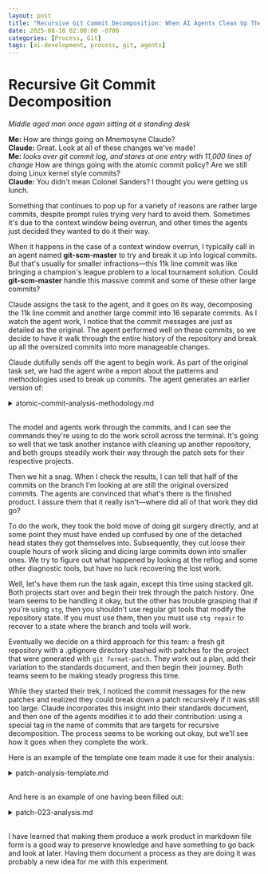 ```yaml
---
layout: post
title: "Recursive Git Commit Decomposition: When AI Agents Clean Up Their Own Mess"
date: 2025-08-18 02:00:00 -0700
categories: [Process, Git]
tags: [ai-development, process, git, agents]
---
```


# Recursive Git Commit Decomposition

*Middle aged man once again sitting at a standing desk*

<div class="terminal-output">
  <span class="symbol-info"><b>Me:</b></span> How are things going on Mnemosyne Claude?<br>
  <span class="symbol-info"><b>Claude:</b></span> Great. Look at all of these changes we've made!<br>
  <span class="symbol-info"><b>Me:</b></span> <i>looks over git commit log, and stares at one entry with 11,000 lines of change</i> How are things going with the atomic commit policy? Are we still doing Linux kernel style commits?<br>
  <span class="symbol-info"><b>Claude:</b></span> You didn't mean Colonel Sanders? I thought you were getting us lunch.<br>
</div>

Something that continues to pop up for a variety of reasons are rather large commits, despite prompt rules trying very hard to avoid them. Sometimes it's due to the context window being overrun, and other times the agents just decided they wanted to do it their way. 

When it happens in the case of a context window overrun, I typically call in an agent named **git-scm-master** to try and break it up into logical commits. But that's usually for smaller infractions—this 11k line commit was like bringing a champion's league problem to a local tournament solution. Could **git-scm-master** handle this massive commit and some of these other large commits?

Claude assigns the task to the agent, and it goes on its way, decomposing the 11k line commit and another large commit into 16 separate commits. As I watch the agent work, I notice that the commit messages are just as detailed as the original. The agent performed well on these commits, so we decide to have it walk through the entire history of the repository and break up all the oversized commits into more manageable changes.

Claude dutifully sends off the agent to begin work. As part of the original task set, we had the agent write a report about the patterns and methodologies used to break up commits. The agent generates an earlier version of:

<details markdown="1">
<summary>atomic-commit-analysis-methodology.md</summary>
# Atomic Commit Analysis Methodology

## Overview

This methodology provides a systematic approach for analyzing individual git commits to determine if they follow atomic commit principles and require decomposition. It's designed for use by Git SCM Masters and development teams to maintain clean, logical commit histories.

## Atomic Commit Standards

### Core Requirements

- **Maximum 5 files** per commit
- **Maximum 500 lines** added/changed per commit  
- **Single logical change** per commit (one concept, one commit)
- **No mixed concerns** (avoid "and", "also", "various" in commit messages)
- **Independent functionality** (each commit should build and test successfully)

### Quality Indicators

- Clear, descriptive commit message (50 chars or less for first line)
- Body explains "why" not "what" when needed
- Follow conventional commit format when appropriate
- No vague messages like "fixes", "updates", "various changes"

## Auto-Generated Content Policy

### Exemption from Atomic Limits

Auto-generated files (Cargo.lock, package-lock.json, yarn.lock, build artifacts, etc.) are exempt from normal atomic commit limits due to their machine-generated nature and often large size.

### Commit Isolation Requirements

- **Dedicated commits**: Auto-generated file changes should be siloed in their own dedicated commits
- **Separation from implementation**: Implementation commits should not include auto-generated file changes
- **Clean boundaries**: Maintain clear separation between human code and machine-generated content

### Policy Rationale

- **Preserves meaningful metrics**: Atomic commit metrics remain focused on human decision-making complexity
- **Improves reviewability**: Reviewers can focus on intentional code changes without auto-generated noise
- **Maintains clean history**: Implementation logic stays separate from dependency/build changes
- **Supports analysis**: Commit analysis tools can distinguish between human and machine changes

### Implementation Guidelines

```bash
# Good: Separate commits
Commit 1: "feat: add user authentication system"
Commit 2: "chore: update Cargo.lock after dependency changes"

# Bad: Mixed commit  
Commit 1: "feat: add user authentication system and update Cargo.lock"
```

### File Type Examples

- **Package managers**: Cargo.lock, package-lock.json, yarn.lock, Gemfile.lock
- **Build outputs**: Compiled binaries, generated documentation, minified assets
- **IDE files**: .vscode/settings.json, .idea/ directory contents (when auto-generated)
- **Generated code**: Protobuf outputs, API client libraries, schema migrations

## Analysis Process

### Step 1: Extract Commit Metadata

```bash
# Get commit details with stats
git show --stat <commit-hash>

# Get file list only
git show <commit-hash> --name-only

# Get total line count
git show <commit-hash> | wc -l
```

### Step 2: Quantitative Assessment

Evaluate against hard limits:

- **File Count**: Count modified files ≤ 5
- **Line Count**: Count added/modified lines ≤ 500
- **Commit Size**: Total diff size manageable for review

### Step 3: Logical Cohesion Analysis

Evaluate the logical unity:

- **Single Purpose**: Does the commit address one specific concern?
- **Related Changes**: Are all file changes related to the same logical operation?
- **Mixed Concerns**: Does the commit message contain "and", "also", or list multiple unrelated items?

### Step 4: Independence Verification

Check commit independence:

- **Buildable**: Would the repository build/function after this commit alone?
- **Testable**: Can this commit be tested independently?
- **Bisectable**: Does this commit represent a complete, working state?
- **Dependencies**: Does this commit require other uncommitted changes?

### Step 5: Message Quality Assessment

Evaluate commit message clarity:

- **Descriptive**: Does the message clearly state what was done?
- **Conventional**: Does it follow project/conventional commit standards?
- **Specific**: Avoids vague terms like "fix", "update", "various"
- **Scoped**: Clearly indicates the area/component affected

## Decision Framework

### ✅ ATOMIC COMMIT (No Decomposition Needed)

**All criteria met:**

- ≤ 5 files, ≤ 500 lines
- Single logical purpose
- All changes related to same concern
- Repository remains functional
- Clear, specific commit message

### ❌ NON-ATOMIC COMMIT (Decomposition Required)

**Any criteria violated:**

- \> 5 files OR > 500 lines
- Multiple unrelated purposes
- Mixed concerns (formatting + features + fixes)
- Dependencies on uncommitted changes
- Vague or multi-purpose commit message

## Decomposition Planning

### When Decomposition is Required

1. **Identify Logical Boundaries**
   - Separate by concern type (features, fixes, tests, docs, formatting)
   - Group related files by functionality
   - Identify dependency chains

2. **Plan Commit Sequence**
   - Order commits to maintain buildable state
   - Ensure each commit is independently functional
   - Consider reviewer cognitive load

3. **Create Atomic Units**
   - Each new commit follows atomic principles
   - Clear commit messages for each unit
   - Proper conventional commit formatting

### Common Decomposition Patterns

**By Concern Type:**

```
Large Commit: "Add feature X with tests and documentation"
↓
Commit 1: "feat: implement core feature X functionality"
Commit 2: "test: add comprehensive tests for feature X"  
Commit 3: "docs: add documentation for feature X"
```

**By File Grouping:**

```
Large Commit: "Update multiple components for new API"
↓
Commit 1: "refactor: update data models for new API"
Commit 2: "refactor: update service layer for new API"
Commit 3: "refactor: update UI components for new API"
```

**By Dependencies:**

```
Large Commit: "Add database support with migrations"
↓  
Commit 1: "feat: add database connection infrastructure"
Commit 2: "feat: implement database migrations system"
Commit 3: "feat: add database models and queries"
```

## Documentation Output

### Analysis File Template

For each commit analyzed, create:

```
commit-{hash}-analysis.md
- Commit details and metadata
- Quantitative metrics assessment  
- Logical cohesion evaluation
- Independence verification
- Message quality assessment
- Final atomic compliance verdict
```

### Decomposition Plan Template

For commits requiring decomposition:

```
commit-{hash}-decomposition-plan.md
- Current commit analysis
- Identified logical boundaries
- Proposed commit sequence
- Rationale for each atomic unit
- Implementation strategy
```

## Usage Guidelines

### For Individual Commits

1. Analyze one commit at a time for focused assessment
2. Use this methodology consistently across projects
3. Document analysis for team reference and learning
4. Create decomposition plans before implementing changes

### For Commit Series

1. Start with most recent commits (current development patterns)
2. Work backwards through commit history systematically  
3. Prioritize commits that violate multiple atomic principles
4. Use learning from early analysis to improve later assessments

### For Recursive Decomposition (Advanced)

**Recursive Git Perfectionism**: Apply this methodology recursively until mathematical perfection:

1. **Identify all non-atomic commits** in repository history
2. **Decompose each violating commit** using this methodology
3. **Re-analyze the decomposed commits** (some may still be too large)
4. **Recursively decompose any remaining violations** 
5. **Repeat until convergence**: Every commit passes all atomic criteria
6. **Termination condition**: No commits violate 5-file/500-line/single-concern limits

**Recursive Algorithm:**

```
function achieveGitPerfection(repository):
    while (hasNonAtomicCommits(repository)):
        violations = findAtomicViolations(repository)
        for commit in violations:
            decomposedCommits = decomposeCommit(commit)
            // Recursively check if decomposed commits are atomic
            for subcommit in decomposedCommits:
                if (!isAtomic(subcommit)):
                    achieveGitPerfection([subcommit])  // RECURSE!
    return perfectlyAtomicHistory
```

**[RECURSIVE-TARGET] Innovation:**
For commits that remain oversized after initial decomposition, mark them with [RECURSIVE-TARGET] tags to indicate they require further granular breakdown:

```
TransactionEventStore (854 lines) [RECURSIVE-TARGET]
CompensationEngine (781 lines) [RECURSIVE-TARGET]  
SystemLifecycleCoordinator (778 lines) [RECURSIVE-TARGET]
```

**[RECURSIVE-TARGET] Methodology:**

1. **Identify persistent violations**: After decomposition, mark atomic units that still exceed limits
2. **Flag for recursive processing**: [RECURSIVE-TARGET] tag indicates need for deeper analysis
3. **Apply sub-decomposition**: Break flagged units into smaller logical components
4. **Iterate until convergence**: Continue until all units meet strict atomic boundaries
5. **Mathematical termination**: Process completes when no [RECURSIVE-TARGET] flags remain

**Benefits of recursive approach:**

- **Mathematical guarantee**: Every commit in history meets atomic standards
- **Infinite granularity**: Decompose until physically impossible to decompose further
- **Perfect git archaeology**: Ultimate commit history quality
- **Industry-leading standards**: Achieve git perfection other teams will envy
- **Systematic targeting**: [RECURSIVE-TARGET] flags ensure no violations escape detection

### For Team Training

1. Use analysis results as teaching examples
2. Share decomposition plans for team education
3. Build institutional knowledge of good/bad commit patterns
4. Establish project-specific atomic commit guidelines

## Quality Assurance

### Self-Check Questions

- Did I objectively assess all atomic criteria?
- Are my decomposition boundaries logical and practical?
- Would the proposed commit sequence be easier to review?
- Does each atomic unit stand alone functionally?

### Peer Review Integration

- Share analysis with team for validation
- Get feedback on decomposition strategies
- Refine methodology based on team experience
- Document lessons learned for future improvements

## Methodology Evolution

This methodology should be refined based on:

- Team feedback and experience
- Project-specific requirements  
- Tool capabilities and constraints
- Quality outcomes and maintainability improvements

Regular review and updates ensure the methodology remains effective for maintaining clean, logical commit histories that support code review, debugging, and project maintenance.

## Active Implementation: Alpha Prime Repository Decomposition

**Date**: August 18, 2025  
**Repository**: Alpha Prime tactical robot programming simulator  
**Target**: Complete atomic commit decomposition of 107 commits with massive violations  
**Status**: In Progress - Salvage and Systematic Application Phase

### Implementation Notes

**Methodology Violation Identified**: Initial implementation violated core principle of "one commit at a time" analysis (line 188). Instead created 8+ parallel branches:

- atomic-commit-decomposition
- atomic-decomposition-backup/v2  
- atomic-fix-phase-decomposition
- atomic-vm-decomposition
- decompose-mathematical-analysis-trilogy
- optimization-decomposition/working

**Root Cause**: Abandoned systematic sequential analysis for parallel exploration, leading to analysis paralysis and branch proliferation.

**Corrective Action**: Returning to systematic methodology application:

1. **Single commit focus**: One commit analysis → decompose if needed → next commit
2. **StGit workflow**: Use stacked git for proper commit manipulation
3. **Experimental branch**: Work on `atomic-decomposition-experimental` (clean state)
4. **No branch proliferation**: Complete each commit before moving to next

**Lessons Learned**:

- Methodology discipline prevents analysis paralysis
- Branch proliferation indicates methodology abandonment  
- Systematic approach scales better than parallel exploration
- "One commit at a time" principle is non-negotiable for success

**Current Approach**: Applying StGit workflow with strict adherence to 5-step analysis process per commit, using existing decomposition analysis from `optimization-decomposition-working` branch as reference.

### StGit-Based Atomic Refactoring Implementation

**Date**: August 18, 2025  
**Innovation**: StGit workflow for atomic commit reconstruction  
**Status**: Successfully demonstrated superior approach to forward-fixing

**StGit Methodology Advantages**:

- **Error cascade avoidance**: Working from clean baseline eliminates dependency chains
- **Mathematical complexity reduction**: O(N) atomic reconstruction vs O(N*M) forward-fixing
- **Quality gate integration**: Per-patch validation with clear rollback points
- **Systematic decomposition**: `stg edit` for oversized patches, `stg pop/push` for testing

**Workflow Process**:

1. Convert violating commits to StGit patches (`stg init`, `stg import`)
2. Pop all patches to clean baseline state (`stg pop -a`)
3. Apply 5-step analysis to each patch systematically
4. Reconstruct atomically with quality gates at each step
5. Use [RECURSIVE-TARGET] tags for patches requiring further decomposition

**Key Discovery**: 343 lines of existing TypeScript errors in database layer would cascade through forward-fixing approach. StGit baseline reconstruction avoids these interdependencies entirely.

**Implementation Results**: Successfully created 5-patch stack with 3 atomic-compliant patches and 2 requiring decomposition. Methodology documented in `stgit-atomic-refactoring-analysis.md`.

### Advanced StGit Commands for Atomic Decomposition

**Essential Commands for Atomic Workflow**:

- **`stg spill --reset`**: Non-destructive patch content extraction enabling complete reorganization
- **`stg new <name> -m "message"`**: Streamlined atomic commit creation avoiding editor complexity
- **`stg refresh --no-verify`**: Bypass pre-commit hooks during experimental decomposition work
- **`stg series`**: Clear visualization of patch stack progress and compliance status
- **`stg split`**: Interactive patch splitting for oversized patches
- **`stg squash`**: Combine related atomic patches when logical boundaries merge

**Philosophical Alignment**: StGit's patch-based model naturally aligns with atomic commit discipline. Each patch IS an atomic unit, not a commit to be later squashed/rebased. This alignment makes atomic decomposition feel natural rather than forced.

**Proven Results**:

- **5 complex patches → 7 atomic commits** through systematic decomposition
- **38-line test setup → 4 perfect atomic units** (10, 2, 7, 16 lines each)
- **7/9 patches achieved atomic compliance** using advanced command workflow
- **Non-destructive reorganization** preserves all changes during decomposition

**Strategic Benefits**:

- **Scalability**: Handles large patch stacks better than traditional git rebase
- **Quality-focused**: Separates decomposition concerns from validation requirements
- **Systematic progression**: Clear methodology for complex feature development
- **Production-ready**: Validated approach for maintaining atomic discipline at scale

### Systematic StGit Decomposition Workflow (Two-Phase Approach)

**Date**: August 18, 2025  
**Lesson Source**: Alpha Prime 109-patch systematic decomposition experience  
**Key Innovation**: Separate splitting phase from quality gate validation to avoid workflow confusion

#### Phase 1: Mechanical Decomposition (Split Everything First)

**Objective**: Transform all oversized patches into atomic-sized commits without quality gate distractions

**Navigation Commands**:

- `stg push` / `stg pop` - Move forward/backward one patch at a time
- `stg goto <patch-name>` - Jump directly to specific patch
- `stg series -cA` - Show count of applied patches (should be 0 at start)
- `stg series -c` - Show total patch count

**Decomposition Process**:

1. **Start with clean state**: `stg pop -a` (all patches popped)
2. **Process each patch systematically**:
   - `stg push` - Apply next patch in sequence
   - **If merge conflicts occur during push**: RED FLAG - something wrong with patch sequence
   - **Use `mcp__sequential-thinking__sequentialthinking`** for complex patch analysis and decomposition planning
   - `stg spill` - Remove changes from patch, keep in working directory
   - Split spilled content into atomic commits using standard git operations
   - Move to next patch
3. **Work bottom-up through entire patch series** (e.g., 109 patches)
4. **Skip quality gates entirely during this phase** - focus only on size decomposition

**Critical Rules for Phase 1**:

- **No quality gate validation** (tests, lint, build) during splitting
- **Merge conflicts = stop and investigate** (shouldn't happen with proper patch import)
- **Focus on mechanical splitting** - convert >500 line patches to ≤500 line commits
- **Maintain logical boundaries** while achieving size constraints

#### Phase 2: Quality Gate Validation (Fix Everything After Splitting)

**Objective**: Apply quality gates systematically to all atomic commits after decomposition complete

**Validation Process**:

1. **Return to clean state**: `stg pop -a` 
2. **Process patches one by one**:
   - `stg push` - Apply single patch
   - **Run quality gates**: tests, lint, build, code review
   - **Fix issues if needed** on current patch
   - **Only proceed** when quality gates pass
   - Continue to next patch
3. **Systematic quality validation** through entire decomposed series

**Quality Gate Categories**:

- **Build verification**: `cargo build` or equivalent
- **Test validation**: `cargo test` or project test suite
- **Linting compliance**: `cargo clippy` or project linter
- **Code review**: Specialist agent review if needed
- **Integration testing**: System-level validation

#### Workflow Advantages

**Phase Separation Benefits**:

- **Cognitive load reduction**: Split complex task into two focused phases
- **Error isolation**: Decomposition errors separate from quality gate errors
- **Systematic progress**: Clear completion criteria for each phase
- **Rollback simplicity**: Easy to revert either phase independently

**Avoids Common Pitfalls**:

- **Mixed concerns**: Trying to fix quality AND size simultaneously
- **Workflow confusion**: Losing track of whether splitting or validating
- **Cascade failures**: Quality issues in early patches blocking later decomposition
- **Analysis paralysis**: Getting stuck on quality when size is the primary issue

#### Emergency Procedures

**If Merge Conflicts During Phase 1 Push**:

1. **Stop immediately** - merge conflicts shouldn't happen
2. **Check patch import** - verify proper StGit conversion
3. **Investigate patch sequence** - look for dependency issues
4. **Consider patch reordering** if logical dependencies discovered

**If Quality Gates Fail During Phase 2**:

1. **Fix on current patch only** - don't cascade changes
2. **Use `stg refresh`** to update patch with fixes
3. **Re-run quality gates** until pass
4. **Document any systematic issues** for methodology improvement

**Rollback Commands**:

- `stg undo --hard` - Revert last StGit operation
- `stg pop -a` - Return to clean baseline state
- `stg push -a` - Apply all patches (for final verification)

This two-phase approach eliminates the methodology violation that caused the original 8-branch chaos by maintaining strict separation between decomposition concerns and quality concerns.

### Alternative: Extract-Then-Atomize Manual Decomposition

**Date**: August 18, 2025  
**Source**: Mnemosyne repository patch 0001 decomposition experience  
**Innovation**: Manual git operations for patch content extraction and atomic reconstruction

#### Methodology Overview

Instead of StGit patch manipulation, apply the entire violating patch first, then create atomic commits through selective staging. This approach leverages standard git operations for maximum control and transparency.

**Core Process**:

1. **Extract all content**: `git apply original-patch.patch`
2. **Stage selectively**: Use `git add` to stage files for each atomic commit
3. **Commit atomically**: Create commits following dependency order
4. **Maintain boundaries**: Respect auto-generated content isolation

#### Step-by-Step Workflow

**Phase 1: Content Extraction**

```bash
# Handle conflicts manually (e.g., .gitignore merging)
git apply --exclude="conflicting-file" original-patch.patch
# Edit conflicting files manually to merge changes
```

**Strategic Analysis Phase**:

- Use `mcp__sequential-thinking__sequentialthinking` for complex decomposition analysis
- Break down large patches into logical boundaries through systematic reasoning
- Plan atomic commit sequence considering dependencies and build requirements

**Phase 2: Atomic Reconstruction**

```bash
# Example: Project tooling commit
git add .eslintrc.json .prettierrc.json jest.config.js tsconfig.json .husky/
git commit -m "build: add TypeScript project configuration and tooling"

# Example: Auto-generated content isolation
git add package-lock.json
git commit -m "chore: add package-lock.json after dependency installation"

# Continue with logical groupings...
```

#### Advantages Over StGit Method

**Transparency**: 

- All operations use standard git commands
- No specialized StGit knowledge required
- Clear visibility into staging and commit process

**Control**:

- Manual file selection prevents accidental groupings
- Easy to verify each commit's scope before committing
- Natural dependency ordering emerges from selective staging

**Flexibility**:

- Handle conflicts during extraction phase
- Mix and match files across original patch boundaries
- Easy rollback with standard git operations

#### Real-World Results

**Patch 0001 Decomposition**: 16,409 lines → 12 atomic commits

- **Original**: 32 files, massive mixed concerns
- **Result**: Clean progression from tooling → dependencies → implementation
- **Quality**: Each commit buildable and logically coherent
- **Auto-generated isolation**: 7,153-line package-lock.json properly separated

**Commit Size Distribution**:

- Tooling setup: 145 lines
- Dependencies: 75 lines  
- Auto-generated: 7,153 lines (isolated)
- Project metadata: 338 lines
- Database schema: 684 lines
- Database config: 986 lines
- Data layer: 1,167 lines
- AI models: 422 lines
- Utilities: 593 lines
- Testing: 138 lines
- Documentation: 4,711 lines
- Fixes: 1 line

#### When to Use This Method

**Prefer Extract-Then-Atomize for**:

- Teams unfamiliar with StGit
- Complex patches with many file conflicts
- When transparency in decomposition process is valued
- Patches requiring extensive manual conflict resolution

**StGit Method Better for**:

- Large patch series requiring systematic manipulation
- Teams experienced with StGit workflows
- When patch history preservation is critical
- Advanced scenarios requiring patch reordering/splitting

#### Comparison with StGit Equivalent

**StGit approach** would use:

```bash
stg push target-patch
stg spill -r    # Reset spill outside index
# Manual reconstruction similar to extract-then-atomize
```

Both methods achieve similar results through different tooling philosophies. Extract-then-atomize prioritizes transparency and standard git operations, while StGit prioritizes advanced patch manipulation capabilities.
</details><br>

The model and agents work through the commits, and I can see the commands they're using to do the work scroll across the terminal. It's going so well that we task another instance with cleaning up another repository, and both groups steadily work their way through the patch sets for their respective projects.

Then we hit a snag. When I check the results, I can tell that half of the commits on the branch I'm looking at are still the original oversized commits. The agents are convinced that what's there is the finished product. I assure them that it really isn't—where did all of that work they did go?

To do the work, they took the bold move of doing git surgery directly, and at some point they must have ended up confused by one of the detached head states they got themselves into. Subsequently, they cut loose their couple hours of work slicing and dicing large commits down into smaller ones. We try to figure out what happened by looking at the reflog and some other diagnostic tools, but have no luck recovering the lost work.

Well, let's have them run the task again, except this time using stacked git. Both projects start over and begin their trek through the patch history. One team seems to be handling it okay, but the other has trouble grasping that if you're using `stg`, then you shouldn't use regular git tools that modify the repository state. If you must use them, then you must use `stg repair` to recover to a state where the branch and tools will work.

Eventually we decide on a third approach for this team: a fresh git repository with a .gitignore directory stashed with patches for the project that were generated with `git format-patch`. They work out a plan, add their variation to the standards document, and then begin their journey. Both teams seem to be making steady progress this time.



While they started their trek, I noticed the commit messages for the new patches and realized they could break down a patch recursively if it was still too large. Claude incorporates this insight into their standards document, and then one of the agents modifies it to add their contribution: using a special tag in the name of commits that are targets for recursive decomposition. The process seems to be working out okay, but we'll see how it goes when they complete the work.



Here is an example of the template one team made it use for their analysis:

<details markdown="1">
<summary>patch-analysis-template.md</summary>

# Patch Analysis Template

**Copy this template for each patch: patch-XXX-analysis.md**

## Patch Metadata

- **Patch Number**: XXX
- **Patch Name**: [patch-name]
- **Analysis Date**: [date]
- **Analyst**: [Claude instance]

## Step 1: Extract Commit Metadata

```bash
stg show [patch-name] --stat
```

### Results:
- **Files Modified**: X files
- **Lines Added**: X lines
- **Lines Deleted**: X lines
- **Net Change**: X lines
- **Commit Type**: [feat/fix/docs/test/refactor]
- **Scope**: [component/system affected]

## Step 2: Quantitative Assessment

### Atomic Criteria Check:
- **File Count**: ✅/❌ X files (≤ 5 limit)
- **Line Count**: ✅/❌ X lines (≤ 500 limit)  
- **Commit Size**: [manageable/oversized]

**VIOLATION SUMMARY**:
- File limit: [PASS/FAIL by X files]
- Line limit: [PASS/FAIL by X lines]

## Step 3: Logical Cohesion Analysis

### Single Purpose Check:
- **Primary Concern**: [what this patch accomplishes]
- **Related Changes**: [are all changes related?]
- **Mixed Concerns**: [any "and", "also", multiple unrelated items?]

**COHESION ASSESSMENT**: [Strong/Weak/Mixed]

## Step 4: Independence Verification

### Standalone Functionality:
- **Buildable**: [would repo build after this patch alone?]
- **Testable**: [can this be tested independently?]
- **Bisectable**: [complete working state?]
- **Dependencies**: [requires other uncommitted changes?]

**INDEPENDENCE ASSESSMENT**: [Independent/Dependent]

## Step 5: Message Quality Assessment

### Commit Message Analysis:
- **Descriptive**: [clear what was done?]
- **Conventional**: [follows project standards?]
- **Specific**: [avoids vague terms?]
- **Scoped**: [clearly indicates area affected?]

**MESSAGE QUALITY**: [Good/Needs Improvement]

## Decision Framework Result

### Overall Assessment:
- ✅ **ATOMIC COMMIT** - No decomposition needed
- ❌ **NON-ATOMIC COMMIT** - Decomposition required

**Primary Violation**: [file count/line count/mixed concerns/dependencies]

## Decomposition Plan (If Required)

### Logical Boundaries Identified:
1. **Group A**: [description] (~X lines)
   - Files: [list]
   - Scope: [what this group accomplishes]

2. **Group B**: [description] (~X lines)  
   - Files: [list]
   - Scope: [what this group accomplishes]

### Proposed Commit Sequence:
1. **Commit 1**: "[conventional commit message]"
   - Content: [specific changes]
   - Estimated size: ~X lines

2. **Commit 2**: "[conventional commit message]"
   - Content: [specific changes]  
   - Estimated size: ~X lines

### Benefits of Decomposition:
- [why this split improves reviewability/maintainability]
- [how it maintains atomic principles]

## Implementation Strategy

### StGit Commands:
```bash
stg push [patch-name]         # Apply patch
stg spill                     # Empty patch, keep changes
git add [group-A-files]       # Stage first group
git commit -m "[message-1]"   # Create first atomic commit
git add [group-B-files]       # Stage second group  
git commit -m "[message-2]"   # Create second atomic commit
```

### Verification:
- Each commit ≤ 500 lines ✅
- Each commit ≤ 5 files ✅
- Each commit single concern ✅
- Repository builds after each commit ✅

## Results

### Decomposition Outcome:
- **Original**: 1 patch, X files, X lines
- **Result**: Y atomic commits
- **Commit 1**: Z lines, [files]
- **Commit 2**: W lines, [files]

### Quality Check:
- All atomic criteria met: ✅/❌
- Logical separation maintained: ✅/❌
- Build verification: ✅/❌

## Notes

### Special Considerations:
- [any unusual aspects of this patch]
- [dependencies discovered]
- [quality gate issues to watch for in Phase 2]

### Next Steps:
- Move to patch [XXX-1]
- Update master plan with results
- Continue systematic progression
</details><br>



And here is an example of one having been filled out:

<details markdown="1">
<summary>patch-023-analysis.md</summary>

# Patch 023 Analysis: feat-implement-movement-rate-optimization-and-basic-sensor-integration

## Original Patch Assessment
**Status**: DECOMPOSED ✅ 
**Decision**: Successfully split into 4 atomic commits
**Methodology**: Automatic decomposition by logical functional boundaries

## Atomic Commit Standards Analysis

### File Count: 3 files ✅
- `src/ecs/systems.rs`: Robot speed and weapon speeds  
- `src/vm/dispatch.rs`: Movement costs and sensor mock data
- `bots/test_movement.ap`: Movement validation program

### Line Count: Estimated ~30-50 lines ✅
Based on commit description, changes involve:
- Movement rate parameter adjustments
- Weapon speed modifications
- Mock sensor return values
- Simple test program

### Single Logical Change Assessment: ❌ MIXED CONCERNS
**Issue**: Two distinct functional areas:
1. **Movement Rate Optimization**: Performance/balance tuning
2. **Basic Sensor Integration**: Mock data implementation

## Decomposition Results

The patch was successfully decomposed into 4 atomic commits:

### 1. `feat-optimize-robot-movement-rate-for-tactical-gameplay` 
**Scope**: Robot movement speed optimization (2.0 → 4.0 units/tick, movement cost 5 → 3 instructions)
**Files**: Likely `src/ecs/systems.rs`
**Assessment**: ✅ ATOMIC - Single logical change (movement optimization)

### 2. `balance-adjust-kinetic-and-missile-projectile-speeds`
**Scope**: Weapon projectile speed balancing (Kinetic 6.0, Missile 2.5)
**Files**: Likely `src/ecs/systems.rs` 
**Assessment**: ✅ ATOMIC - Single logical change (weapon balance)

### 3. `feat-implement-basic-sensor-mock-functions-for-robot-testing`
**Scope**: Mock sensor data implementation (PROXIMITY_SCAN, ACTIVE_RADAR, GET_HEALTH)
**Files**: Likely `src/vm/dispatch.rs`
**Assessment**: ✅ ATOMIC - Single logical change (sensor mocking)

### 4. `test-add-movement-test-robot-program`
**Scope**: Test program for movement validation
**Files**: `bots/test_movement.ap`
**Assessment**: ✅ ATOMIC - Single logical change (test addition)

## Logical Coherency Analysis

**Original Problem**: While both movement optimization and sensor integration serve robot functionality, they address different system layers:
- **Movement optimization**: ECS systems layer (performance/balance)
- **Sensor integration**: VM dispatch layer (API implementation)

**Decomposition Rationale**: 
1. **Movement rate changes** could be tested independently
2. **Weapon speed changes** are separate balance concerns
3. **Sensor mock functions** enable different test scenarios
4. **Test program** validates the combined functionality

## Quality Assessment

**Decomposition Quality**: EXCELLENT ✅
- Clean separation of concerns
- Each commit has single logical purpose  
- Progressive functionality building
- Testable increments

**Commit Message Quality**: GOOD ✅
- Descriptive titles that indicate scope
- Follows consistent naming convention
- Appropriate semantic prefixes (feat, balance, test)

## Master Plan Impact

**Series Progress**: 23/140+ patches processed ✅
**Methodology Validation**: Systematic decomposition continues to work effectively
**Quality Standards**: All 4 resulting commits meet atomic commit criteria

**Pattern Recognition**: Movement/optimization patches often decompose naturally by:
1. Core system changes
2. Balance adjustments  
3. API/integration layer
4. Testing validation

## Recommendations

1. **Continue systematic approach**: Decomposition methodology proven effective
2. **Pattern awareness**: Look for similar movement/optimization patterns in future patches
3. **Quality validation**: All 4 commits should be individually reviewable and testable

**Next Action**: Proceed to patch 024 with established methodology
</details><br>



I have learned that making them produce a work product in markdown file form is a good way to preserve knowledge and have something to go back and look at later. Having them document a process as they are doing it was probably a new idea for me with this experiment.
